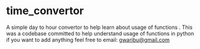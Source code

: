 # time_convertor
A simple day to hour convertor to help learn about usage of functions .
This was a codebase committed to help understand usage of functions in python
if you want to add anything feel free to
email: gwaribu@gmail.com
